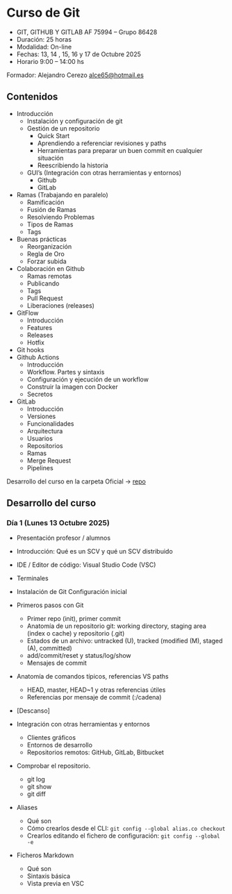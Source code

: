 # Curso de Git

- GIT, GITHUB Y GITLAB AF 75994 – Grupo 86428
- Duración: 25 horas
- Modalidad: On-line
- Fechas: 13, 14 , 15, 16 y 17 de Octubre 2025
- Horario 9:00 – 14:00 hs

Formador: Alejandro Cerezo
<alce65@hotmail.es>

## Contenidos

- Introducción
  - Instalación y configuración de git
  - Gestión de un repositorio
    - Quick Start
    - Aprendiendo a referenciar revisiones y paths
    - Herramientas para preparar un buen commit en cualquier situación
    - Reescribiendo la historia
  - GUI’s (Integración con otras herramientas y entornos)
    - Github
    - GitLab
- Ramas (Trabajando en paralelo)
  - Ramificación
  - Fusión de Ramas
  - Resolviendo Problemas
  - Tipos de Ramas
  - Tags
- Buenas prácticas
  - Reorganización
  - Regla de Oro
  - Forzar subida
- Colaboración en Github
  - Ramas remotas
  - Publicando
  - Tags
  - Pull Request
  - Liberaciones (releases)
- GitFlow
  - Introducción
  - Features
  - Releases
  - Hotfix
- Git hooks
- Github Actions
  - Introducción
  - Workflow. Partes y sintaxis
  - Configuración y ejecución de un workflow
  - Construir la imagen con Docker
  - Secretos
- GitLab
  - Introducción
  - Versiones
  - Funcionalidades
  - Arquitectura
  - Usuarios
  - Repositorios
  - Ramas
  - Merge Request
  - Pipelines

Desarrollo del curso en la carpeta Oficial -> [repo](https://github.com/IconoTC/GIT-GITHUB-Y-GITLABA-AF-75994-Grupo-86428)

## Desarrollo del curso

### Día 1 (Lunes 13 Octubre 2025)

- Presentación profesor / alumnos
- Introducción: Qué es un SCV y qué un SCV distribuido
- IDE / Editor de código: Visual Studio Code (VSC)
- Terminales
- Instalación de Git
  Configuración inicial
- Primeros pasos con Git
  - Primer repo (init), primer commit
  - Anatomía de un repositorio git: working directory, staging area (index o cache) y repositorio (.git)
  - Estados de un archivo: untracked (U), tracked (modified (M), staged (A), committed)
  - add/commit/reset y status/log/show
  - Mensajes de commit
- Anatomía de comandos típicos, referencias VS paths

  - HEAD, master, HEAD~1 y otras referencias útiles
  - Referencias por mensaje de commit (:/cadena)

- [Descanso]

- Integración con otras herramientas y entornos
  - Clientes gráficos
  - Entornos de desarrollo
  - Repositorios remotos: GitHub, GitLab, Bitbucket
- Comprobar el repositorio.
  - git log
  - git show
  - git diff
- Aliases
  - Qué son
  - Cómo crearlos desde el CLI: `git config --global alias.co checkout`
  - Crearlos editando el fichero de configuración: `git config --global -e`
- Ficheros Markdown
  - Qué son
  - Sintaxis básica
  - Vista previa en VSC

<!-- ### Día 2 (Martes 14 Octubre 2025)

- Git internals
  - Estructura de un repositorio git: .git
  - Objetos git: blobs, trees, commits (y tags)
  - Creación y lectura de objetos
  - Creación del árbol de objetos en un primer commit
  - Modificación del árbol de objetos en commits sucesivos
  - Referencias: heads, ramas (tags y remotes)
  - Taller: creación de un repositorio git "a mano"
- Herramientas para preparar un buen commit en cualquier situación
  - Operaciones en la Staging Area (Index)
    - Añadir ficheros
    - Eliminar de la Staging Area (Index)
  - Eliminar ficheros
    - Problemas con .gitignore
  - Cambiar nombre de ficheros
  - git blame
  - Recapitulando: Git básico
- Reescribiendo la historia
  - Advertencia
  - git command --amend
  - git checkout
  - git reset -->

<!-- ### Día 3 (Miércoles 15 Octubre 2025)

- Reescribiendo la historia (2)
  - Evolución de git checkout: Nuevos comandos git switch y git restore
  - git checkout a nivel de archivo (restore)
  - git reset a nivel de archivo
  - rebase interactivo
    - edit: modificando un commit
    - squash y fixup: fusionando commits
    - drop: eliminando un commit
  - Ref logs
  - Otros comandos
    - git stash
    - git clean
    - git revert
    - git bisect
- Trabajando en paralelo

  - Ramas
    - Crear y seleccionar
      - Crear desde referencia
    - Ver ramas
    - Borrar ramas
    - Mover y renombrar ramas
  - Combinación de ramas: Merge y Rebase
    - git merge
      - fast-forward
      - three-way merge
    - git rebase
    - git cherry-pick
    - Resolución de conflictos

- Repositorios remotos
  - Repositorios "bare"
  - Clonar repositorios: git clone
  - git remote
  - git push
  - git pull
    - git fetch
    - git merge / git rebase
    - Conflictos -->

<!-- ### Día 4 (Jueves 16 Octubre 2025)

- Repositorios remotos (continuación)

  - Ramas remotas
    - Seguimiento de ramas remotas (tracking branches)
    - Crear ramas locales a partir de ramas remotas: fetch + checkout / switch -c
    - Subir ramas locales a ramas remotas
    - Eliminar ramas remotas
  - Pull requests (GitHub) / Merge requests (GitLab)
    - Flujo de trabajo típico
    - Revisión de código
    - Resolución de conflictos en remoto
    - Buenas prácticas:
      - Actualizar la rama con la rama main antes de hacer el merge
      - Resolución de conflictos en local
      - Eliminar la rama una vez hecho el merge
  - Etiquetas (tags)
    - Tags anotadas y tags ligeros
    - Crear, listar, eliminar

- Flujos de trabajo (workflows)

  - Git Flow
  - GitLab Flow
  - GitHub Flow
    - Ship-Show-Ask

- GitHub
  - Hosting de Repositorios
    - repositorios públicos y privados; ramas y remotos: push y pull (v.s.)
    - tags y releases
    - forks
  - Colaboración
    - pull requests: revisión de código y comentarios (v.s.)
    - PR desde ramas y forks
    - Proyectos
      - Tableros (Boards)
      - issues y proyectos; milestones
    - Wikis
    - Gists
  - CI/CD
    - GitHub Pages -->

<!-- ### Día 5 (Jueves 17 Octubre 2025)

- GitHub (continuación)
  - GitHub Pages
  - Integración continua / Entrega continua (CI/CD)
  - GitHub Actions
    - Introducción
    - Workflow. Partes y sintaxis
    - Configuración y ejecución de un workflow
    - Secretos
- GitLab
  - Similitudes y diferencias con GitHub
  - Merge Request
  - CI/CD en GitLab
    - Introducción a CI/CD
    - Configuración de un pipeline: stages y jobs
    - Artefactos
    - Variables -->
